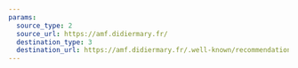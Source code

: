 ```yaml
---
params:
  source_type: 2
  source_url: https://amf.didiermary.fr/
  destination_type: 3
  destination_url: https://amf.didiermary.fr/.well-known/recommendations.opml
---
```

